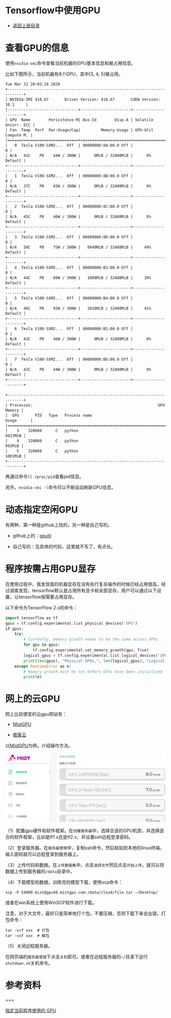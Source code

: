 # Tensorflow中使用GPU

* [返回上层目录](../tools.md)



# 查看GPU的信息

使用`nvidia-smi`命令查看当前机器的GPU基本信息和被占用信息。

比如下图所示，当前机器有8个GPU，其中[3, 4, 5]被占用。

```shell
Tue Mar 31 20:03:24 2020       
+-----------------------------------------------------------------------------+
| NVIDIA-SMI 418.67       Driver Version: 418.67       CUDA Version: 10.1     |
|-------------------------------+----------------------+----------------------+
| GPU  Name        Persistence-M| Bus-Id        Disp.A | Volatile Uncorr. ECC |
| Fan  Temp  Perf  Pwr:Usage/Cap|         Memory-Usage | GPU-Util  Compute M. |
|===============================+======================+======================|
|   0  Tesla V100-SXM2...  Off  | 00000000:8A:00.0 Off |                    0 |
| N/A   41C    P0    44W / 300W |      0MiB / 32480MiB |      0%      Default |
+-------------------------------+----------------------+----------------------+
|   1  Tesla V100-SXM2...  Off  | 00000000:8B:00.0 Off |                    0 |
| N/A   37C    P0    45W / 300W |      0MiB / 32480MiB |      0%      Default |
+-------------------------------+----------------------+----------------------+
|   2  Tesla V100-SXM2...  Off  | 00000000:8C:00.0 Off |                    0 |
| N/A   45C    P0    46W / 300W |      0MiB / 32480MiB |      0%      Default |
+-------------------------------+----------------------+----------------------+
|   3  Tesla V100-SXM2...  Off  | 00000000:8D:00.0 Off |                    0 |
| N/A   50C    P0    75W / 300W |   8940MiB / 32480MiB |     49%      Default |
+-------------------------------+----------------------+----------------------+
|   4  Tesla V100-SXM2...  Off  | 00000000:B3:00.0 Off |                    0 |
| N/A   44C    P0    60W / 300W |   1008MiB / 32480MiB |     28%      Default |
+-------------------------------+----------------------+----------------------+
|   5  Tesla V100-SXM2...  Off  | 00000000:B4:00.0 Off |                    0 |
| N/A   46C    P0    92W / 300W |   1016MiB / 32480MiB |     41%      Default |
+-------------------------------+----------------------+----------------------+
|   6  Tesla V100-SXM2...  Off  | 00000000:B5:00.0 Off |                    0 |
| N/A   43C    P0    46W / 300W |      0MiB / 32480MiB |      0%      Default |
+-------------------------------+----------------------+----------------------+
|   7  Tesla V100-SXM2...  Off  | 00000000:B6:00.0 Off |                    0 |
| N/A   42C    P0    44W / 300W |      0MiB / 32480MiB |      0%      Default |
+-------------------------------+----------------------+----------------------+
                                                                               
+-----------------------------------------------------------------------------+
| Processes:                                                       GPU Memory |
|  GPU       PID   Type   Process name                             Usage      |
|=============================================================================|
|    3    320060      C   python                                      8923MiB |
|    4    320060      C   python                                       993MiB |
|    5    320060      C   python                                      1001MiB |
+-----------------------------------------------------------------------------+
```

再通过命令`ll /proc/pid`查看pid信息。

另外，`nvidia-smi -l`命令可以不断自动刷新GPU信息。

# 动态指定空闲GPU

有两种，第一种是github上找的，另一种是自己写的。

* github上的：[gputil](https://github.com/anderskm/gputil)

* 自己写的：见具体的代码，这里就不写了，有点长。

# 程序按需占用GPU显存

在使用过程中，我发现我的机器显存在没有执行复杂操作的时候已经占用很高。经过调查发现，tensorflow默认是占用所有显卡和全部显存，用户可以通过以下设置，让tensorflow按需要占用显存。

以下命令为TensorFlow 2.x的命令：

```python
import tensorflow as tf
gpus = tf.config.experimental.list_physical_devices('GPU')
if gpus:
    try:
        # Currently, memory growth needs to be the same across GPUs
        for gpu in gpus:
            tf.config.experimental.set_memory_growth(gpu, True)
        logical_gpus = tf.config.experimental.list_logical_devices('GPU')
        print(len(gpus), "Physical GPUs,", len(logical_gpus), "Logical GPUs")
    except RuntimeError as e:
        # Memory growth must be set before GPUs have been initialized
        print(e)
```

# 网上的云GPU

网上比较便宜的云gpu网站有：

* [MistGPU](https://mistgpu.com/user/)

* [极客云](https://www.jikecloud.net/)

以[MistGPU](https://mistgpu.com/user/)为例，介绍操作方法。

![mistgpu](pic/mistgpu.jpg)

（1）配置gpu硬件和软件框架。在`创建服务器`中，选择合适的GPU机型，并选择适合的软件框架，比如是tf1.x还是tf2.x，并设置ssh远程登录密码。

（2）登录服务器。在`服务器管理`中，复制ssh命令，然后粘贴到本地的linux终端，输入密码就可以远程登录到服务器上。

（3）上传代码和数据。在`上传数据集`中，点击`选择文件`然后点击`开始上传`，就可以将数据上传到服务器的`/data`目录中。

（4）下载模型和数据。训练完的模型下载，使用scp命令：

```shell
scp -P 54000 mist@gpu48.mistgpu.com:/data/cloud/file.tar ~/Desktop/
```

或者在win系统上使用WinSCP软件进行下载。

注意，对于大文件，最好只是简单地打个包，不要压缩，否则下载下来会出错。打包命令：

```shell
tar -vcf xxx  # 打包
tar -vxf xxx  # 解包
```

（5）关闭远程服务器。

在网页端的`服务器管理`下点击`关机`即可。或者在远程服务器的`~/`目录下运行`shutdown.sh`关机命令。





# 参考资料



===

[指定当前程序使用的 GPU](https://www.cnblogs.com/king-lps/p/12748459.html)



